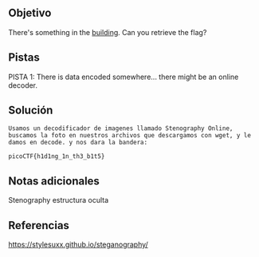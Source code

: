 ## Objetivo
There's something in the [building](https://jupiter.challenges.picoctf.org/static/011955b303f293d60c8116e6a4c5c84f/buildings.png). Can you retrieve the flag?
## Pistas

PISTA 1:
There is data encoded somewhere... there might be an online decoder.

## Solución
```
Usamos un decodificador de imagenes llamado Stenography Online, buscamos la foto en nuestros archivos que descargamos con wget, y le damos en decode. y nos dara la bandera:

picoCTF{h1d1ng_1n_th3_b1t5}

```
## Notas adicionales
Stenography 
estructura oculta
## Referencias
https://stylesuxx.github.io/steganography/